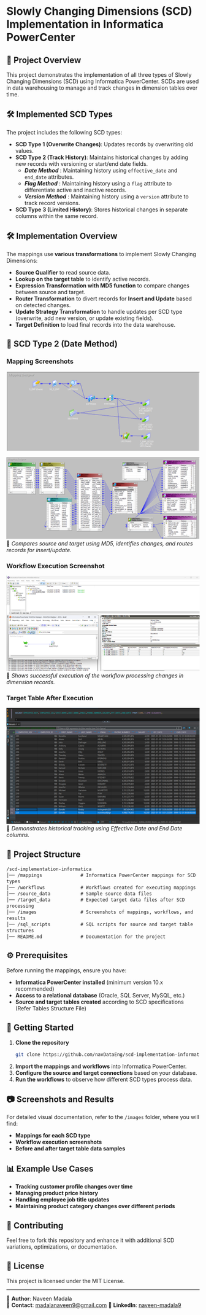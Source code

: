 # Slowly Changing Dimensions (SCD) Implementation in Informatica PowerCenter

## 📌 Project Overview
This project demonstrates the implementation of all three types of Slowly Changing Dimensions (SCD) using Informatica PowerCenter. SCDs are used in data warehousing to manage and track changes in dimension tables over time.

## 🛠️ Implemented SCD Types
The project includes the following SCD types:

- **SCD Type 1 (Overwrite Changes)**: Updates records by overwriting old values.
- **SCD Type 2 (Track History)**: Maintains historical changes by adding new records with versioning or start/end date fields.
  - ***Date Method***    : Maintaining history using `effective_date` and `end_date` attributes.
  - ***Flag Method***    : Maintaining history using a `flag` attribute to differentiate active and inactive records.
  - ***Version Method*** : Maintaining history using a `version` attribute to track record versions.
- **SCD Type 3 (Limited History)**: Stores historical changes in separate columns within the same record.

## 🛠 Implementation Overview
The mappings use **various transformations** to implement Slowly Changing Dimensions:

- **Source Qualifier** to read source data.
- **Lookup on the target table** to identify active records.
- **Expression Transformation with MD5 function** to compare changes between source and target.
- **Router Transformation** to divert records for **Insert and Update** based on detected changes.
- **Update Strategy Transformation** to handle updates per SCD type (overwrite, add new version, or update existing fields).
- **Target Definition** to load final records into the data warehouse.

## 📸 SCD Type 2 (Date Method)

### **Mapping Screenshots**
![SCD Type 2 Map Flow](images/scd_type2_date_mapping_flow.png)

![SCD Type 2 Mapping](images/scd_type2_date_mapping.png)  
🔹 *Compares source and target using MD5, identifies changes, and routes records for insert/update.*

### **Workflow Execution Screenshot**
![Workflow Execution](images/scd_type2_date_workflow.png)  
🔹 *Shows successful execution of the workflow processing changes in dimension records.*

### **Target Table After Execution**
![Target Table Results](images/scd_type2_date_target_data.png)  
🔹 *Demonstrates historical tracking using Effective Date and End Date columns.*



## 📂 Project Structure
```
/scd-implementation-informatica
│── /mappings              # Informatica PowerCenter mappings for SCD types
│── /workflows             # Workflows created for executing mappings
│── /source_data           # Sample source data files
│── /target_data           # Expected target data files after SCD processing
│── /images                # Screenshots of mappings, workflows, and results
│── /sql_scripts           # SQL scripts for source and target table structures
│── README.md              # Documentation for the project
```

## ⚙️ Prerequisites
Before running the mappings, ensure you have:
- **Informatica PowerCenter installed** (minimum version 10.x recommended)
- **Access to a relational database** (Oracle, SQL Server, MySQL, etc.)
- **Source and target tables created** according to SCD specifications (Refer Tables Structure File)

## 🚀 Getting Started
1. **Clone the repository**
   ```bash
   git clone https://github.com/navDataEng/scd-implementation-informatica.git
   ```
2. **Import the mappings and workflows** into Informatica PowerCenter.
3. **Configure the source and target connections** based on your database.
4. **Run the workflows** to observe how different SCD types process data.

## 📷 Screenshots and Results
For detailed visual documentation, refer to the `/images` folder, where you will find:
- **Mappings for each SCD type**
- **Workflow execution screenshots**
- **Before and after target table data samples**

## 📊 Example Use Cases
- **Tracking customer profile changes over time**
- **Managing product price history**
- **Handling employee job title updates**
- **Maintaining product category changes over different periods**

## 🤝 Contributing
Feel free to fork this repository and enhance it with additional SCD variations, optimizations, or documentation.

## 📜 License
This project is licensed under the MIT License.

---
🔗 **Author**: Naveen Madala  
📧 **Contact**: madalanaveen9@gmail.com
🔗 **LinkedIn**: [naveen-madala9](https://www.linkedin.com/in/naveen-madala9/)
 
